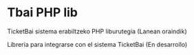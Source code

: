 # Tbai PHP lib

TicketBai sistema erabiltzeko PHP liburutegia (Lanean oraindik)

Librería para integrarse con el sistema TicketBai (En desarrollo)
